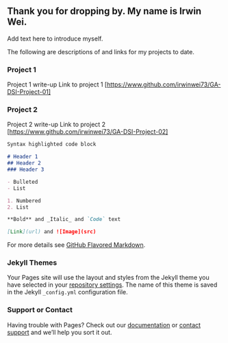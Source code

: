 ## Thank you for dropping by. My name is Irwin Wei.

Add text here to introduce myself.

The following are descriptions of and links for my projects to date.

### Project 1

Project 1 write-up
Link to project 1 [https://www.github.com/irwinwei73/GA-DSI-Project-01]

### Project 2

Project 2 write-up
Link to project 2 [https://www.github.com/irwinwei73/GA-DSI-Project-02]


```markdown
Syntax highlighted code block

# Header 1
## Header 2
### Header 3

- Bulleted
- List

1. Numbered
2. List

**Bold** and _Italic_ and `Code` text

[Link](url) and ![Image](src)
```

For more details see [GitHub Flavored Markdown](https://guides.github.com/features/mastering-markdown/).

### Jekyll Themes

Your Pages site will use the layout and styles from the Jekyll theme you have selected in your [repository settings](https://github.com/irwinwei73/irwinwei.github.io/settings). The name of this theme is saved in the Jekyll `_config.yml` configuration file.

### Support or Contact

Having trouble with Pages? Check out our [documentation](https://help.github.com/categories/github-pages-basics/) or [contact support](https://github.com/contact) and we’ll help you sort it out.
